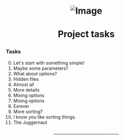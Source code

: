 # <p align="center">![Image](https://github.com/fichier.png) </p>
# <p align="center"> Project tasks </p>
  
###  Tasks

0. Let's start with something simple! 
1. Maybe some parameters? 
2. What about options? 
3. Hidden files 
4. Almost all 
5. More details 
6. Mixing options 
6. Mixing options 
7. Esrever 
8. More sorting? 
9. I know you like sorting things. 
10. The Juggernaut 


<p align= "center">________________________________</>

